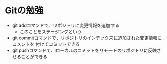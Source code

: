 # Gitの勉強
- git addコマンドで、リポジトリに変更情報を追加する
    - このことをステージングという
- git commitコマンドで、リポジトリのインデックスに追加された変更情報にコメントを
付けてコミットできる
- git pushコマンドで、ローカルのコミットをリモートのリポジトリに反映させることができる
